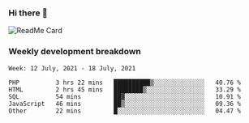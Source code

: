 ### Hi there 👋

<!--
**itzcy/itzcy** is a ✨ _special_ ✨ repository because its `README.md` (this file) appears on your GitHub profile.

Here are some ideas to get you started:

- 🔭 I’m currently working on ...
- 🌱 I’m currently learning ...
- 👯 I’m looking to collaborate on ...
- 🤔 I’m looking for help with ...
- 💬 Ask me about ...
- 📫 How to reach me: ...
- 😄 Pronouns: ...
- ⚡ Fun fact: ...
-->
![ReadMe Card](https://github-readme-stats.vercel.app/api?username=itzcy&show_icons=true&title_color=2d3198&icon_color=797cb8&text_color=24292e&bg_color=f6f8fa)

### Weekly development breakdown
<!--START_SECTION:waka-->
```text
Week: 12 July, 2021 - 18 July, 2021

PHP          3 hrs 22 mins   ██████████▒░░░░░░░░░░░░░░   40.76 % 
HTML         2 hrs 45 mins   ████████▒░░░░░░░░░░░░░░░░   33.29 % 
SQL          54 mins         ██▓░░░░░░░░░░░░░░░░░░░░░░   10.91 % 
JavaScript   46 mins         ██▒░░░░░░░░░░░░░░░░░░░░░░   09.36 % 
Other        22 mins         █░░░░░░░░░░░░░░░░░░░░░░░░   04.47 % 
```
<!--END_SECTION:waka-->
